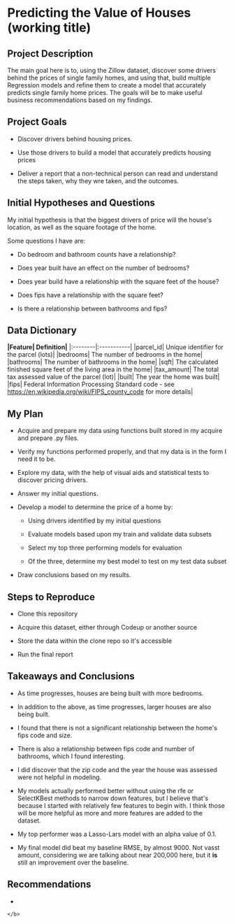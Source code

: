 # Predicting the Value of Houses (working title)

## Project Description

<div class="alert alert-block alert-success">
<b></b>
    
The main goal here is to, using the Zillow dataset, discover some drivers behind the prices of single family homes, and using that, build multiple Regression models and refine them to create a model that accurately predicts single family home prices. The goals will be to make useful business recommendations based on my findings.

</b>    
    
## Project Goals

<div class="alert alert-block alert-success">
<b></b>
    
- Discover drivers behind housing prices.

- Use those drivers to build a model that accurately predicts housing prices

- Deliver a report that a non-technical person can read and understand the steps taken, why they wre taken, and the outcomes.

</b>
    
## Initial Hypotheses and Questions

<div class="alert alert-block alert-success">
<b></b>
    
My initial hypothesis is that the biggest drivers of price will the house's location, as well as the square footage of the home. 

Some questions I have are:

- Do bedroom and bathroom counts have a relationship?

- Does year built have an effect on the number of bedrooms?

- Does year build have a relationship with the square feet of the house?
 
- Does fips have a relationship with the square feet?

- Is there a relationship between bathrooms and fips?

    </b>
    
## Data Dictionary

**|Feature| Definition|**
|:--------|:-----------|
|parcel_id|  Unique identifier for the parcel (lots)|
|bedrooms| The number of bedrooms in the home|
|bathrooms| The number of bathrooms in the home|
|sqft| The calculated finished square feet of the living area in the home| 
|tax_amount| The total tax assessed value of the parcel (lot)|
|built| The year the home was built|
|fips|  Federal Information Processing Standard code -  see https://en.wikipedia.org/wiki/FIPS_county_code for more details|

## My Plan

<div class="alert alert-block alert-success">
<b></b>
    
- Acquire and prepare my data using functions built stored in my acquire and prepare .py files.

- Verify my functions performed properly, and that my data is in the form I need it to be. 

- Explore my data, with the help of visual aids and statistical tests to discover pricing drivers.

- Answer my initial questions.

- Develop a model to determine the price of a home by:

    - Using drivers identified by my initial questions 
    
    - Evaluate models based upon my train and validate data subsets
    
    - Select my top three performing models for evaluation
    
    - Of the three, determine my best model to test on my test data subset
    
- Draw conclusions based on my results.
    
    </b>

## Steps to Reproduce

<div class="alert alert-block alert-success">
<b></b>
    
- Clone this repository

- Acquire this dataset, either through Codeup or another source

- Store the data within the clone repo so it's accessible

- Run the final report
    
    </b>

## Takeaways and Conclusions

<div class="alert alert-block alert-success">
<b></b>
    
- As time progresses, houses are being built with more bedrooms.

- In addition to the above, as time progresses, larger houses are also being built.

- I found that there is not a significant relationship between the home's fips code and size.

- There is also a relationship between fips code and number of bathrooms, which I found interesting.

- I did discover that the zip code and the year the house was assessed were not helpful in modeling.

- My models actually performed better without using the rfe or SelectKBest methods to narrow down features, but I believe that's because I started with relatively few features to begin with. I think those will be more helpful as more and more features are added to the dataset.

- My top performer was a Lasso-Lars model with an alpha value of 0.1.

- My final model did beat my baseline RMSE, by almost 9000. Not vasst amount, considering we are talking about near 200,000 here, but it **is** still an improvement over the baseline.

    </b>
    
## Recommendations

<div class="alert alert-block alert-success">
<b></b>
    
- 
    
    </b>
